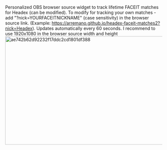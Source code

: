 Personalized OBS browser source widget to track lifetime FACEIT matches for Headex (can be modified).
To modify for tracking your own matches - add "?nick=YOURFACEITNICKNAME" (case sensitivity) in the browser source link. (Example: https://arremano.github.io/headex-faceit-matches2?nick=Headex).
Updates automatically every 60 seconds.
I recommend to use 1920x1080 in the browser source width and height
<img width="626" height="348" alt="ae742b62d92232f17ddc2cd1801df388" src="https://github.com/user-attachments/assets/bc5c6134-cf14-4814-badf-2ee04ce6d6a6" />
